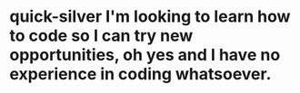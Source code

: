 # quick-silver I'm looking to learn how to code so I can try new opportunities, oh yes and I have no experience in coding whatsoever.
